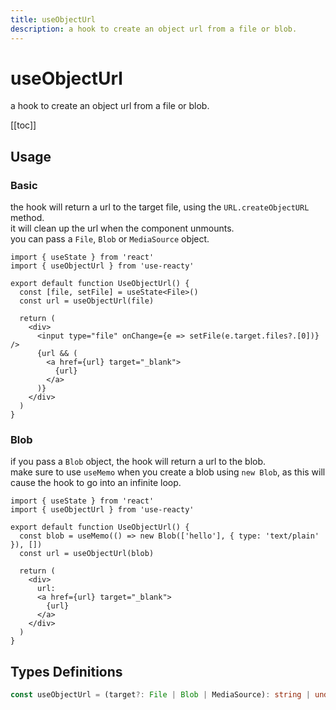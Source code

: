 ```yaml
---
title: useObjectUrl
description: a hook to create an object url from a file or blob.
---
```


# useObjectUrl

a hook to create an object url from a file or blob.

[[toc]]

## Usage

### Basic

the hook will return a url to the target file, using the `URL.createObjectURL` method.
<br />
it will clean up the url when the component unmounts.
<br />
you can pass a `File`, `Blob` or `MediaSource` object.

```tsx
import { useState } from 'react'
import { useObjectUrl } from 'use-reacty'

export default function UseObjectUrl() {
  const [file, setFile] = useState<File>()
  const url = useObjectUrl(file)

  return (
    <div>
      <input type="file" onChange={e => setFile(e.target.files?.[0])} />
      {url && (
        <a href={url} target="_blank">
          {url}
        </a>
      )}
    </div>
  )
}
```

<div>
<div ref="demo"></div>
</div>

### Blob

if you pass a `Blob` object, the hook will return a url to the blob.
<br />
make sure to use `useMemo` when you create a blob using `new Blob`, as this will cause the hook to go into an infinite loop.

```tsx
import { useState } from 'react'
import { useObjectUrl } from 'use-reacty'

export default function UseObjectUrl() {
  const blob = useMemo(() => new Blob(['hello'], { type: 'text/plain' }), [])
  const url = useObjectUrl(blob)

  return (
    <div>
      url:
      <a href={url} target="_blank">
        {url}
      </a>
    </div>
  )
}
```

## Types Definitions

```ts
const useObjectUrl = (target?: File | Blob | MediaSource): string | undefined
```

<script setup>
import { createElement } from 'react'
import { createRoot } from 'react-dom/client'
import { ref, onMounted } from 'vue'
import UseIdle from './use-idle.tsx'

const demo = ref()

onMounted(() => {
  const root = createRoot(demo.value)
  root.render(createElement(UseIdle, {}, null))
})

</script>
